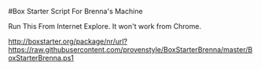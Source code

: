 #Box Starter Script For Brenna's Machine

Run This From Internet Explore.  It won't work from Chrome.

http://boxstarter.org/package/nr/url?https://raw.githubusercontent.com/provenstyle/BoxStarterBrenna/master/BoxStarterBrenna.ps1
